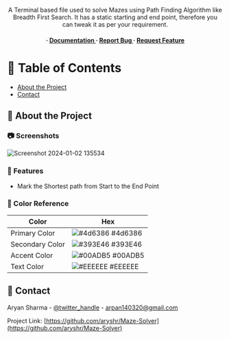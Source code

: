 <div align='center'>

<p>A Terminal based file used to solve Mazes using Path Finding Algorithm like Breadth First Search. It has a static starting and end point, therefore you can tweak it as per your requirement.</p>

<h4> <span> · </span> <a href="https://github.com/aryshr/Maze Solver/blob/master/README.md"> Documentation </a> <span> · </span> <a href="https://github.com/aryshr/Maze Solver/issues"> Report Bug </a> <span> · </span> <a href="https://github.com/aryshr/Maze Solver/issues"> Request Feature </a> </h4>


</div>

# :notebook_with_decorative_cover: Table of Contents

- [About the Project](#star2-about-the-project)
- [Contact](#handshake-contact)


## :star2: About the Project

### :camera: Screenshots

![Screenshot 2024-01-02 135534](https://github.com/aryshr/Maze-Solver/assets/118653568/5976cb1c-dd22-49b7-8e97-f59b99d3d93d)

### :dart: Features
- Mark the Shortest path from Start to the End Point


### :art: Color Reference
| Color | Hex |
| --------------- | ---------------------------------------------------------------- |
| Primary Color | ![#4d6386](https://via.placeholder.com/10/4d6386?text=+) #4d6386 |
| Secondary Color | ![#393E46](https://via.placeholder.com/10/393E46?text=+) #393E46 |
| Accent Color | ![#00ADB5](https://via.placeholder.com/10/00ADB5?text=+) #00ADB5 |
| Text Color | ![#EEEEEE](https://via.placeholder.com/10/EEEEEE?text=+) #EEEEEE |

## :handshake: Contact

Aryan Sharma - [@twitter_handle](https://www.linkedin.com/in/aryshr) - arpan140320@gmail.com

Project Link: [https://github.com/aryshr/Maze-Solver](https://github.com/aryshr/Maze-Solver)
